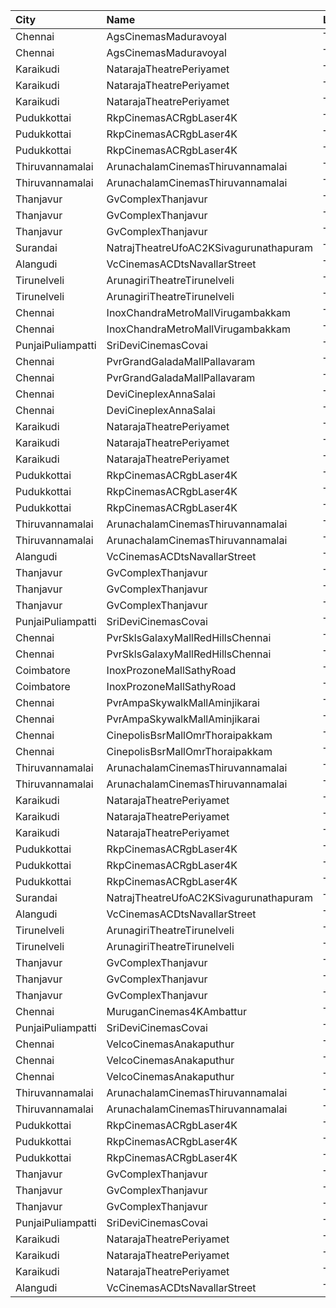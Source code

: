 | City              | Name                                   | Language |  Time | Type            | Price | Capacity | Booked |
| :---------------- | :------------------------------------- | :------- | ----: | :-------------- | ----: | -------: | -----: |
| Chennai           | AgsCinemasMaduravoyal                  | Tamil    | 10:10 | Pearl           |   60₹ |       12 |      0 |
| Chennai           | AgsCinemasMaduravoyal                  | Tamil    | 10:10 | Diamond         |  150₹ |      119 |      0 |
| Karaikudi         | NatarajaTheatrePeriyamet               | Tamil    | 10:45 | Balcony         |  130₹ |       72 |     44 |
| Karaikudi         | NatarajaTheatrePeriyamet               | Tamil    | 10:45 | FirstClass      |  120₹ |       65 |     45 |
| Karaikudi         | NatarajaTheatrePeriyamet               | Tamil    | 10:45 | SecondClass     |  120₹ |      242 |    176 |
| Pudukkottai       | RkpCinemasACRgbLaser4K                 | Tamil    | 10:45 | FirstClass      |  120₹ |      196 |     65 |
| Pudukkottai       | RkpCinemasACRgbLaser4K                 | Tamil    | 10:45 | SecondClass     |  120₹ |      126 |      0 |
| Pudukkottai       | RkpCinemasACRgbLaser4K                 | Tamil    | 10:45 | ThirdClass      |  120₹ |       88 |      0 |
| Thiruvannamalai   | ArunachalamCinemasThiruvannamalai      | Tamil    | 11:15 | FirstClass      |   60₹ |       79 |     39 |
| Thiruvannamalai   | ArunachalamCinemasThiruvannamalai      | Tamil    | 11:15 | SecondClass     |   60₹ |       12 |      6 |
| Thanjavur         | GvComplexThanjavur                     | Tamil    | 11:15 | Balcony         |  130₹ |      108 |     74 |
| Thanjavur         | GvComplexThanjavur                     | Tamil    | 11:15 | I               |  120₹ |       36 |     24 |
| Thanjavur         | GvComplexThanjavur                     | Tamil    | 11:15 | Ii              |  100₹ |      141 |     71 |
| Surandai          | NatrajTheatreUfoAC2KSivagurunathapuram | Tamil    | 11:30 | AC              |  150₹ |       51 |     51 |
| Alangudi          | VcCinemasACDtsNavallarStreet           | Tamil    | 11:30 | Platinum        |  100₹ |      158 |    104 |
| Tirunelveli       | ArunagiriTheatreTirunelveli            | Tamil    | 11:30 | ACBoxA          |  130₹ |       35 |     16 |
| Tirunelveli       | ArunagiriTheatreTirunelveli            | Tamil    | 11:30 | FirstClassNonAC |  100₹ |      534 |    270 |
| Chennai           | InoxChandraMetroMallVirugambakkam      | Tamil    | 11:40 | Premiere        |   60₹ |        8 |      0 |
| Chennai           | InoxChandraMetroMallVirugambakkam      | Tamil    | 11:40 | Silver          |  153₹ |       52 |      0 |
| PunjaiPuliampatti | SriDeviCinemasCovai                    | Tamil    | 11:45 | FirstClass      |  100₹ |       67 |     34 |
| Chennai           | PvrGrandGaladaMallPallavaram           | Tamil    | 12:00 | Classic         |   60₹ |       14 |     14 |
| Chennai           | PvrGrandGaladaMallPallavaram           | Tamil    | 12:00 | Prime           |  153₹ |       76 |     22 |
| Chennai           | DeviCineplexAnnaSalai                  | Tamil    | 13:00 | Quartz          |  153₹ |      242 |    122 |
| Chennai           | DeviCineplexAnnaSalai                  | Tamil    | 13:00 | Zircon          |   60₹ |       27 |     27 |
| Karaikudi         | NatarajaTheatrePeriyamet               | Tamil    | 14:15 | Balcony         |  130₹ |       72 |     44 |
| Karaikudi         | NatarajaTheatrePeriyamet               | Tamil    | 14:15 | FirstClass      |  120₹ |       65 |     45 |
| Karaikudi         | NatarajaTheatrePeriyamet               | Tamil    | 14:15 | SecondClass     |  120₹ |      242 |    176 |
| Pudukkottai       | RkpCinemasACRgbLaser4K                 | Tamil    | 14:15 | FirstClass      |  120₹ |      196 |     65 |
| Pudukkottai       | RkpCinemasACRgbLaser4K                 | Tamil    | 14:15 | SecondClass     |  120₹ |      126 |      0 |
| Pudukkottai       | RkpCinemasACRgbLaser4K                 | Tamil    | 14:15 | ThirdClass      |  120₹ |       88 |      0 |
| Thiruvannamalai   | ArunachalamCinemasThiruvannamalai      | Tamil    | 14:30 | FirstClass      |   60₹ |       79 |     39 |
| Thiruvannamalai   | ArunachalamCinemasThiruvannamalai      | Tamil    | 14:30 | SecondClass     |   60₹ |       12 |      6 |
| Alangudi          | VcCinemasACDtsNavallarStreet           | Tamil    | 14:30 | Platinum        |  100₹ |      158 |    104 |
| Thanjavur         | GvComplexThanjavur                     | Tamil    | 14:30 | Balcony         |  130₹ |      108 |     74 |
| Thanjavur         | GvComplexThanjavur                     | Tamil    | 14:30 | I               |  120₹ |       36 |     24 |
| Thanjavur         | GvComplexThanjavur                     | Tamil    | 14:30 | Ii              |  100₹ |      141 |     71 |
| PunjaiPuliampatti | SriDeviCinemasCovai                    | Tamil    | 15:15 | FirstClass      |  100₹ |       67 |     34 |
| Chennai           | PvrSklsGalaxyMallRedHillsChennai       | Tamil    | 15:40 | Classic         |   60₹ |       16 |     16 |
| Chennai           | PvrSklsGalaxyMallRedHillsChennai       | Tamil    | 15:40 | Prime           |  153₹ |       81 |     48 |
| Coimbatore        | InoxProzoneMallSathyRoad               | Tamil    | 15:50 | Club            |  153₹ |       29 |      0 |
| Coimbatore        | InoxProzoneMallSathyRoad               | Tamil    | 15:50 | Executive       |   60₹ |       10 |      0 |
| Chennai           | PvrAmpaSkywalkMallAminjikarai          | Tamil    | 15:50 | Classic         |   60₹ |        8 |      3 |
| Chennai           | PvrAmpaSkywalkMallAminjikarai          | Tamil    | 15:50 | Prime           |  153₹ |       65 |     30 |
| Chennai           | CinepolisBsrMallOmrThoraipakkam        | Tamil    | 16:10 | Normal          |   60₹ |        8 |      6 |
| Chennai           | CinepolisBsrMallOmrThoraipakkam        | Tamil    | 16:10 | Executive       |  153₹ |       76 |      8 |
| Thiruvannamalai   | ArunachalamCinemasThiruvannamalai      | Tamil    | 18:15 | FirstClass      |   60₹ |       79 |     39 |
| Thiruvannamalai   | ArunachalamCinemasThiruvannamalai      | Tamil    | 18:15 | SecondClass     |   60₹ |       12 |      6 |
| Karaikudi         | NatarajaTheatrePeriyamet               | Tamil    | 18:15 | Balcony         |  130₹ |       72 |     44 |
| Karaikudi         | NatarajaTheatrePeriyamet               | Tamil    | 18:15 | FirstClass      |  120₹ |       65 |     45 |
| Karaikudi         | NatarajaTheatrePeriyamet               | Tamil    | 18:15 | SecondClass     |  120₹ |      242 |    176 |
| Pudukkottai       | RkpCinemasACRgbLaser4K                 | Tamil    | 18:15 | FirstClass      |  120₹ |      196 |     65 |
| Pudukkottai       | RkpCinemasACRgbLaser4K                 | Tamil    | 18:15 | SecondClass     |  120₹ |      126 |      0 |
| Pudukkottai       | RkpCinemasACRgbLaser4K                 | Tamil    | 18:15 | ThirdClass      |  120₹ |       88 |      0 |
| Surandai          | NatrajTheatreUfoAC2KSivagurunathapuram | Tamil    | 18:30 | AC              |  150₹ |       51 |     51 |
| Alangudi          | VcCinemasACDtsNavallarStreet           | Tamil    | 18:30 | Platinum        |  100₹ |      158 |    104 |
| Tirunelveli       | ArunagiriTheatreTirunelveli            | Tamil    | 18:30 | ACBoxA          |  130₹ |       35 |     16 |
| Tirunelveli       | ArunagiriTheatreTirunelveli            | Tamil    | 18:30 | FirstClassNonAC |  100₹ |      534 |    270 |
| Thanjavur         | GvComplexThanjavur                     | Tamil    | 18:30 | Balcony         |  130₹ |      108 |     74 |
| Thanjavur         | GvComplexThanjavur                     | Tamil    | 18:30 | I               |  120₹ |       36 |     24 |
| Thanjavur         | GvComplexThanjavur                     | Tamil    | 18:30 | Ii              |  100₹ |      141 |     71 |
| Chennai           | MuruganCinemas4KAmbattur               | Tamil    | 18:40 | Diamond         |  110₹ |       80 |      0 |
| PunjaiPuliampatti | SriDeviCinemasCovai                    | Tamil    | 18:45 | FirstClass      |  100₹ |       67 |     34 |
| Chennai           | VelcoCinemasAnakaputhur                | Tamil    | 18:45 | Box             |  100₹ |       40 |     40 |
| Chennai           | VelcoCinemasAnakaputhur                | Tamil    | 18:45 | FirstClass      |   80₹ |      272 |    136 |
| Chennai           | VelcoCinemasAnakaputhur                | Tamil    | 18:45 | SecondClass     |   80₹ |      145 |    102 |
| Thiruvannamalai   | ArunachalamCinemasThiruvannamalai      | Tamil    | 21:45 | FirstClass      |   60₹ |       79 |     39 |
| Thiruvannamalai   | ArunachalamCinemasThiruvannamalai      | Tamil    | 21:45 | SecondClass     |   60₹ |       12 |      6 |
| Pudukkottai       | RkpCinemasACRgbLaser4K                 | Tamil    | 22:00 | FirstClass      |  120₹ |      196 |     50 |
| Pudukkottai       | RkpCinemasACRgbLaser4K                 | Tamil    | 22:00 | SecondClass     |  120₹ |      126 |      0 |
| Pudukkottai       | RkpCinemasACRgbLaser4K                 | Tamil    | 22:00 | ThirdClass      |  120₹ |       88 |      0 |
| Thanjavur         | GvComplexThanjavur                     | Tamil    | 22:00 | Balcony         |  130₹ |      108 |     74 |
| Thanjavur         | GvComplexThanjavur                     | Tamil    | 22:00 | I               |  120₹ |       36 |     24 |
| Thanjavur         | GvComplexThanjavur                     | Tamil    | 22:00 | Ii              |  100₹ |      141 |     71 |
| PunjaiPuliampatti | SriDeviCinemasCovai                    | Tamil    | 22:15 | FirstClass      |  100₹ |       67 |     34 |
| Karaikudi         | NatarajaTheatrePeriyamet               | Tamil    | 22:15 | Balcony         |  130₹ |       72 |     44 |
| Karaikudi         | NatarajaTheatrePeriyamet               | Tamil    | 22:15 | FirstClass      |  120₹ |       65 |     45 |
| Karaikudi         | NatarajaTheatrePeriyamet               | Tamil    | 22:15 | SecondClass     |  120₹ |      242 |    176 |
| Alangudi          | VcCinemasACDtsNavallarStreet           | Tamil    | 22:30 | Platinum        |  100₹ |      158 |    104 |